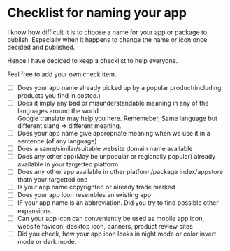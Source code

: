 # Checklist for naming your app

I know how difficult it is to choose a name for your app or package to publish. Especially when it happens to change the name or icon once decided and published.   

Hence I have decided to keep a checklist to help everyone.   

Feel free to add your own check item.

- [ ] Does your app name already picked up by a popular product(including products you find in costco.)   
- [ ] Does it imply any bad or misunderstandable meaning in any of the languages around the world   
Google translate may help you here. Rememeber, Same language but different slang => different meaning.
- [ ] Does your app name give appropriate meaning when we use it in a sentence (of any language)
- [ ] Does a same/similar/suitable website domain name available   
- [ ] Does any other app(May be unpopular or regionally popular) already available in your targetted platform   
- [ ] Does any other app available in other platform/package index/appstore thatn your targetted one   
- [ ] Is your app name copyrighted or already trade marked   
- [ ] Does your app icon resembles an existing app
- [ ] IF your app name is an abbreviation. Did you try to find possible other expansions.
- [ ] Can your app icon can conveniently be used as mobile app icon, website favicon, desktop icon, banners, product review sites
- [ ] Did you check, how your app icon looks in night mode or color invert mode or dark mode.
